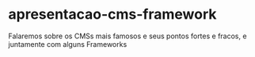 # apresentacao-cms-framework
Falaremos sobre os CMSs mais famosos e seus pontos fortes e fracos, e juntamente com alguns Frameworks
